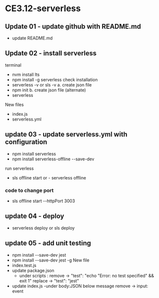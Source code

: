# CE3.12-serverless

## Update 01 - update github with README.md
- update README.md
## Update 02 - install serverless
terminal 
- nvm install lts 
- npm install -g serverless
check installation 
- serverless -v or sls -v
a. create json file
- npm init
b. create json file (alternate)
- serverless

New files
- index.js
- serverless.yml

## update 03 - update serverless.yml with configuration
- npm install serverless
- npm install serverless-offline --save-dev

run serverless
- sls offline start or - serverless offline
### code to change port 
- sls offline start --httpPort 3003

## update 04 - deploy
- serverless deploy or sls deploy

## update 05 - add unit testing
- npm install --save-dev jest
- npm install --save-dev jest -g <for global>
New file
- index.test.js
- update package.json 
    - under scripts : 
    remove -> "test": "echo \"Error: no test specified\" && exit 1"
    replace -> "test": "jest"
- update index.js
   -under body:JSON below message
    remove -> input: event
